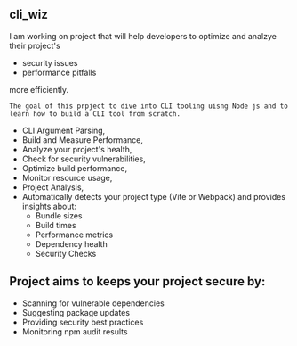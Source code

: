 ## cli_wiz

I am working on project that will help developers to optimize and analzye their project's
- security issues
- performance pitfalls

more efficiently. 

``The goal of this prpject to dive into CLI tooling uisng Node js and to learn how to build a CLI tool from scratch.``

- CLI Argument Parsing,
- Build and Measure Performance,
- Analyze your project's health,
- Check for security vulnerabilities,
- Optimize build performance,
- Monitor resource usage,
- Project Analysis,
- Automatically detects your project type (Vite or Webpack) and provides insights about: 
    - Bundle sizes
    - Build times
    - Performance metrics
    - Dependency health
    - Security Checks

## Project aims to keeps your project secure by:

- Scanning for vulnerable dependencies
- Suggesting package updates
- Providing security best practices
- Monitoring npm audit results
